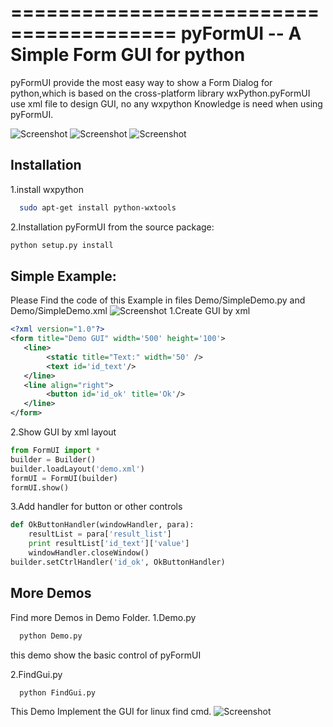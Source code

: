 ========================================
pyFormUI -- A Simple Form GUI for python
========================================
pyFormUI provide the most easy way to show a Form Dialog for python,which is based on the cross-platform library wxPython.pyFormUI use xml file to design GUI, no any wxpython Knowledge is need when using pyFormUI.

![Screenshot](https://github.com/jeffchau1979/pyFormUI/blob/master/screenshot/demo1.png)
![Screenshot](https://github.com/jeffchau1979/pyFormUI/blob/master/screenshot/demo2.png)
![Screenshot](https://github.com/jeffchau1979/pyFormUI/blob/master/screenshot/demo3.png)

Installation
------------
1.install wxpython
```bash
  sudo apt-get install python-wxtools
```
2.Installation pyFormUI from the source package:
```bash
python setup.py install
```

Simple Example:
--------
Please Find the code of this Example in files Demo/SimpleDemo.py and Demo/SimpleDemo.xml
![Screenshot](https://github.com/jeffchau1979/pyFormUI/blob/master/screenshot/SimpleDemo.png)
1.Create GUI by xml
```xml
<?xml version="1.0"?>
<form title="Demo GUI" width='500' height='100'>
   <line>
        <static title="Text:" width='50' />
        <text id='id_text'/>
   </line>
   <line align="right">
        <button id='id_ok' title='Ok'/>
   </line>
</form>
```
2.Show GUI by xml layout
```python
from FormUI import *
builder = Builder()
builder.loadLayout('demo.xml')
formUI = FormUI(builder)
formUI.show()
```

3.Add handler for button or other controls
```python
def OkButtonHandler(windowHandler, para):
    resultList = para['result_list']
    print resultList['id_text']['value']
    windowHandler.closeWindow()
builder.setCtrlHandler('id_ok', OkButtonHandler)
```

More Demos
--------
Find more Demos in Demo Folder.
1.Demo.py
```bash
  python Demo.py
```
  this demo show the basic control of pyFormUI

2.FindGui.py
```bash
  python FindGui.py
```
  This Demo Implement the GUI for linux find cmd.
  ![Screenshot](https://github.com/jeffchau1979/pyFormUI/blob/master/screenshot/findgui.png)
